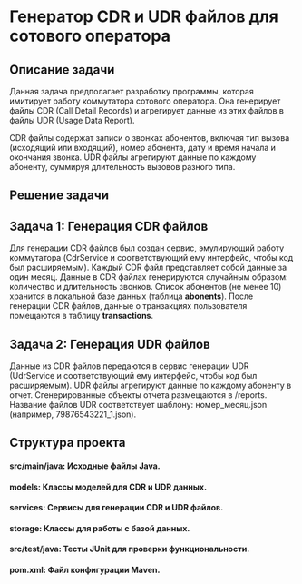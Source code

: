 # Генератор CDR и UDR файлов для сотового оператора
## Описание задачи
Данная задача предполагает разработку программы, которая имитирует работу коммутатора сотового оператора. Она генерирует файлы CDR (Call Detail Records) и агрегирует данные из этих файлов в файлы UDR (Usage Data Report).

CDR файлы содержат записи о звонках абонентов, включая тип вызова (исходящий или входящий), номер абонента, дату и время начала и окончания звонка. UDR файлы агрегируют данные по каждому абоненту, суммируя длительность вызовов разного типа.

## Решение задачи
## Задача 1: Генерация CDR файлов
Для генерации CDR файлов был создан сервис, эмулирующий работу коммутатора (CdrService и соответствующий ему интерфейс, чтобы код был расширяемым). Каждый CDR файл представляет собой данные за один месяц. Данные в CDR файлах генерируются случайным образом: количество и длительность звонков. Список абонентов (не менее 10) хранится в локальной базе данных (таблица **abonents**). После генерации CDR файлов, данные о транзакциях пользователя помещаются в таблицу **transactions**.

## Задача 2: Генерация UDR файлов
Данные из CDR файлов передаются в сервис генерации UDR (UdrService и соответствующий ему интерфейс, чтобы код был расширяемым). UDR файлы агрегируют данные по каждому абоненту в отчет. Сгенерированные объекты отчета размещаются в /reports. Название файлов UDR соответствует шаблону: номер_месяц.json (например, 79876543221_1.json).

## Структура проекта
#### src/main/java: Исходные файлы Java.
#### models: Классы моделей для CDR и UDR данных.
#### services: Сервисы для генерации CDR и UDR файлов.
#### storage: Классы для работы с базой данных.
#### src/test/java: Тесты JUnit для проверки функциональности.
#### pom.xml: Файл конфигурации Maven.
